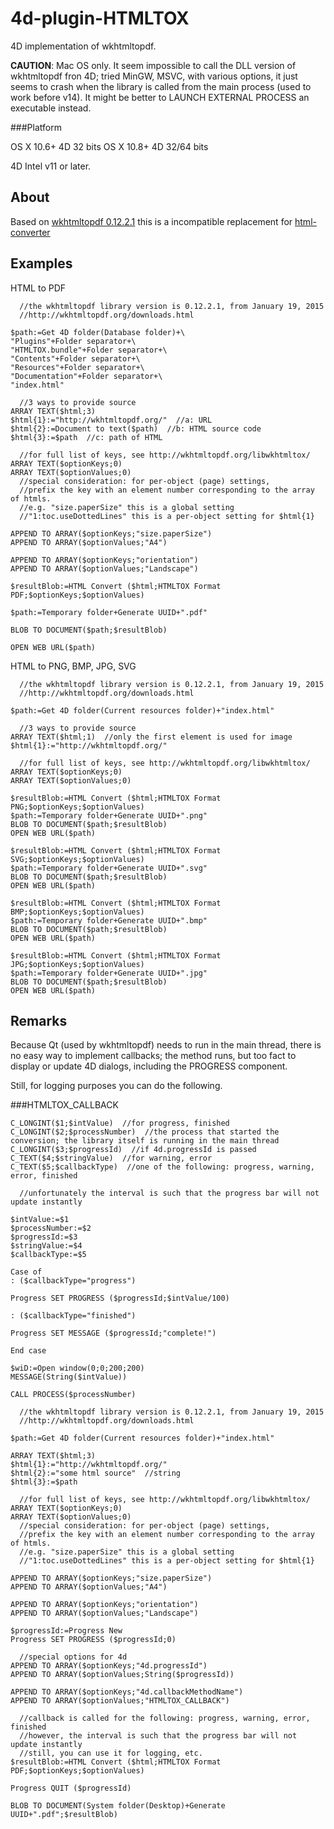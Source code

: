 # 4d-plugin-HTMLTOX
4D implementation of wkhtmltopdf. 

**CAUTION**: Mac OS only. It seem impossible to call the DLL version of wkhtmltopdf fron 4D; tried MinGW, MSVC, with various options, it just seems to crash when the library is called from the main process (used to work before v14). It might be better to LAUNCH EXTERNAL PROCESS an executable instead.

###Platform 

OS X 10.6+ 4D 32 bits
OS X 10.8+ 4D 32/64 bits

4D Intel v11 or later.

About
---
Based on [wkhtmltopdf 0.12.2.1](http://wkhtmltopdf.org/) this is a incompatible replacement for [html-converter](https://github.com/miyako/4d-plugin-html-converter)

Examples
---
HTML to PDF
```
  //the wkhtmltopdf library version is 0.12.2.1, from January 19, 2015
  //http://wkhtmltopdf.org/downloads.html

$path:=Get 4D folder(Database folder)+\
"Plugins"+Folder separator+\
"HTMLTOX.bundle"+Folder separator+\
"Contents"+Folder separator+\
"Resources"+Folder separator+\
"Documentation"+Folder separator+\
"index.html"

  //3 ways to provide source
ARRAY TEXT($html;3)
$html{1}:="http://wkhtmltopdf.org/"  //a: URL
$html{2}:=Document to text($path)  //b: HTML source code
$html{3}:=$path  //c: path of HTML

  //for full list of keys, see http://wkhtmltopdf.org/libwkhtmltox/
ARRAY TEXT($optionKeys;0)
ARRAY TEXT($optionValues;0)
  //special consideration: for per-object (page) settings, 
  //prefix the key with an element number corresponding to the array of htmls.
  //e.g. "size.paperSize" this is a global setting
  //"1:toc.useDottedLines" this is a per-object setting for $html{1}

APPEND TO ARRAY($optionKeys;"size.paperSize")
APPEND TO ARRAY($optionValues;"A4")

APPEND TO ARRAY($optionKeys;"orientation")
APPEND TO ARRAY($optionValues;"Landscape")

$resultBlob:=HTML Convert ($html;HTMLTOX Format PDF;$optionKeys;$optionValues)

$path:=Temporary folder+Generate UUID+".pdf"

BLOB TO DOCUMENT($path;$resultBlob)

OPEN WEB URL($path)
```

HTML to PNG, BMP, JPG, SVG

```
  //the wkhtmltopdf library version is 0.12.2.1, from January 19, 2015
  //http://wkhtmltopdf.org/downloads.html

$path:=Get 4D folder(Current resources folder)+"index.html"

  //3 ways to provide source
ARRAY TEXT($html;1)  //only the first element is used for image
$html{1}:="http://wkhtmltopdf.org/"

  //for full list of keys, see http://wkhtmltopdf.org/libwkhtmltox/
ARRAY TEXT($optionKeys;0)
ARRAY TEXT($optionValues;0)

$resultBlob:=HTML Convert ($html;HTMLTOX Format PNG;$optionKeys;$optionValues)
$path:=Temporary folder+Generate UUID+".png"
BLOB TO DOCUMENT($path;$resultBlob)
OPEN WEB URL($path)

$resultBlob:=HTML Convert ($html;HTMLTOX Format SVG;$optionKeys;$optionValues)
$path:=Temporary folder+Generate UUID+".svg"
BLOB TO DOCUMENT($path;$resultBlob)
OPEN WEB URL($path)

$resultBlob:=HTML Convert ($html;HTMLTOX Format BMP;$optionKeys;$optionValues)
$path:=Temporary folder+Generate UUID+".bmp"
BLOB TO DOCUMENT($path;$resultBlob)
OPEN WEB URL($path)

$resultBlob:=HTML Convert ($html;HTMLTOX Format JPG;$optionKeys;$optionValues)
$path:=Temporary folder+Generate UUID+".jpg"
BLOB TO DOCUMENT($path;$resultBlob)
OPEN WEB URL($path)
```

Remarks
---
Because Qt (used by wkhtmltopdf) needs to run in the main thread, there is no easy way to implement callbacks; the method runs, but too fact to display or update 4D dialogs, including the PROGRESS component.

Still, for logging purposes you can do the following.

###HTMLTOX_CALLBACK

```
C_LONGINT($1;$intValue)  //for progress, finished
C_LONGINT($2;$processNumber)  //the process that started the conversion; the library itself is running in the main thread
C_LONGINT($3;$progressId)  //if 4d.progressId is passed
C_TEXT($4;$stringValue)  //for warning, error
C_TEXT($5;$callbackType)  //one of the following: progress, warning, error, finished

  //unfortunately the interval is such that the progress bar will not update instantly

$intValue:=$1
$processNumber:=$2
$progressId:=$3
$stringValue:=$4
$callbackType:=$5

Case of 
: ($callbackType="progress")

Progress SET PROGRESS ($progressId;$intValue/100)

: ($callbackType="finished")

Progress SET MESSAGE ($progressId;"complete!")

End case 

$wiD:=Open window(0;0;200;200)
MESSAGE(String($intValue))

CALL PROCESS($processNumber)
```

```
  //the wkhtmltopdf library version is 0.12.2.1, from January 19, 2015
  //http://wkhtmltopdf.org/downloads.html

$path:=Get 4D folder(Current resources folder)+"index.html"

ARRAY TEXT($html;3)
$html{1}:="http://wkhtmltopdf.org/"
$html{2}:="some html source"  //string
$html{3}:=$path

  //for full list of keys, see http://wkhtmltopdf.org/libwkhtmltox/
ARRAY TEXT($optionKeys;0)
ARRAY TEXT($optionValues;0)
  //special consideration: for per-object (page) settings, 
  //prefix the key with an element number corresponding to the array of htmls.
  //e.g. "size.paperSize" this is a global setting
  //"1:toc.useDottedLines" this is a per-object setting for $html{1}

APPEND TO ARRAY($optionKeys;"size.paperSize")
APPEND TO ARRAY($optionValues;"A4")

APPEND TO ARRAY($optionKeys;"orientation")
APPEND TO ARRAY($optionValues;"Landscape")

$progressId:=Progress New 
Progress SET PROGRESS ($progressId;0)

  //special options for 4d
APPEND TO ARRAY($optionKeys;"4d.progressId")
APPEND TO ARRAY($optionValues;String($progressId))

APPEND TO ARRAY($optionKeys;"4d.callbackMethodName")
APPEND TO ARRAY($optionValues;"HTMLTOX_CALLBACK")

  //callback is called for the following: progress, warning, error, finished
  //however, the interval is such that the progress bar will not update instantly
  //still, you can use it for logging, etc.
$resultBlob:=HTML Convert ($html;HTMLTOX Format PDF;$optionKeys;$optionValues)

Progress QUIT ($progressId)

BLOB TO DOCUMENT(System folder(Desktop)+Generate UUID+".pdf";$resultBlob)
```
